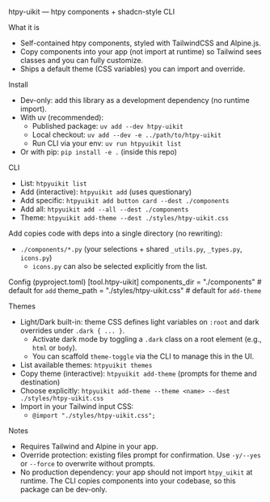 htpy-uikit — htpy components + shadcn-style CLI

What it is
- Self-contained htpy components, styled with TailwindCSS and Alpine.js.
- Copy components into your app (not import at runtime) so Tailwind sees classes and you can fully customize.
- Ships a default theme (CSS variables) you can import and override.

Install
- Dev-only: add this library as a development dependency (no runtime import).
- With uv (recommended):
  - Published package: `uv add --dev htpy-uikit`
  - Local checkout: `uv add --dev -e ../path/to/htpy-uikit`
  - Run CLI via your env: `uv run htpyuikit list`
- Or with pip: `pip install -e .` (inside this repo)

CLI
- List: `htpyuikit list`
- Add (interactive): `htpyuikit add` (uses questionary)
- Add specific: `htpyuikit add button card --dest ./components`
- Add all: `htpyuikit add --all --dest ./components`
- Theme: `htpyuikit add-theme --dest ./styles/htpy-uikit.css`

Add copies code with deps into a single directory (no rewriting):
- `./components/*.py` (your selections + shared `_utils.py`, `_types.py`, `icons.py`)
  - `icons.py` can also be selected explicitly from the list.

Config (pyproject.toml)
[tool.htpy-uikit]
components_dir = "./components"          # default for `add`
theme_path     = "./styles/htpy-uikit.css"  # default for `add-theme`

Themes
- Light/Dark built-in: theme CSS defines light variables on `:root` and dark overrides under `.dark { ... }`.
  - Activate dark mode by toggling a `.dark` class on a root element (e.g., `html` or `body`).
  - You can scaffold `theme-toggle` via the CLI to manage this in the UI.
- List available themes: `htpyuikit themes`
- Copy theme (interactive): `htpyuikit add-theme` (prompts for theme and destination)
- Choose explicitly: `htpyuikit add-theme --theme <name> --dest ./styles/htpy-uikit.css`
- Import in your Tailwind input CSS:
  - `@import "./styles/htpy-uikit.css";`

Notes
- Requires Tailwind and Alpine in your app.
- Override protection: existing files prompt for confirmation. Use `-y/--yes` or `--force` to overwrite without prompts.
- No production dependency: your app should not import `htpy_uikit` at runtime. The CLI copies components into your codebase, so this package can be dev-only.
